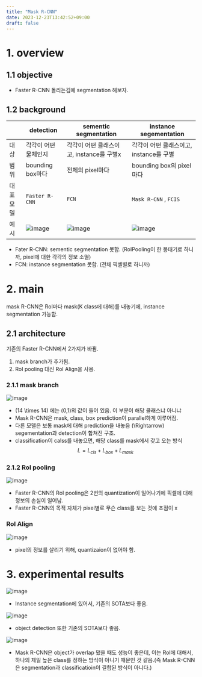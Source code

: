 ```yaml
---
title: "Mask R-CNN"
date: 2023-12-23T13:42:52+09:00
draft: false
---
```




# 1. overview

## 1.1 objective
- Faster R-CNN 돌리는김에 segmentation 해보자.
## 1.2 background

|           | detection                             | sementic segmentation                | instance segementation |
| --------- | ------------------------------------- | ------------------------------------ | ---------------------- |
| 대상      |각각이 어떤 물체인지 | 각각이 어떤 클래스이고, instance를 구별x                   |          각각이 어떤 클래스이고, instance를 구별          |
| 범위      | bounding box마다                      | 전체의 pixel마다                       |            bounding box의 pixel마다            |
| 대표 모델 | `Faster R-CNN`                          | `FCN`                                  |             `Mask R-CNN` , `FCIS`          |
|     예시      | ![image](https://github.com/ownvoy/ownogatari/assets/96481582/5055728a-5f85-4229-89dc-f69a23ab74d6) |![image](https://github.com/ownvoy/ownogatari/assets/96481582/f92c0342-3950-4b65-9a6b-fec20e00efa6) |          ![image](https://github.com/ownvoy/ownogatari/assets/96481582/acd1d993-1a08-48c1-b019-b4927ba94459)          |

- Fater R-CNN: sementic segmentation 못함. (RoIPooling이 한 뭉태기로 하니까, pixel에 대한 각각의 정보 소멸)
- FCN: instance segmentation 못함. (전체 픽셀별로 하니까)

# 2. main

mask R-CNN은 RoI마다 mask(K class에 대해)를 내놓기에, instance segmentation 가능함. 
## 2.1 architecture
기존의 Faster R-CNN에서 2가지가 바뀜.
1. mask branch가 추가됨.
2. RoI pooling 대신 RoI Align을 사용.

### 2.1.1 mask branch
![image](https://github.com/ownvoy/ownogatari/assets/96481582/979027ef-175a-499d-8302-cfa001f3fd00)

- \(14 \times 14\) 에는 \(0,1\)의 값이 들어 있음. 이 부분이 해당 클래스냐 아니냐
- Mask R-CNN은 mask, class, box prediction이 parallel하게 이루어짐.
- 다른 모델은 보통 mask에 대해 prediction을 내놓음 \(\Rightarrow\) segementation과 detection이 합쳐진 구조.
- classification이  calss를 내놓으면, 해당 class를 mask에서 갖고 오는 방식
$$L=L_{c l s}+L_{b o x}+L_{m a s k}$$
### 2.1.2 RoI pooling
![image](https://github.com/ownvoy/ownogatari/assets/96481582/bcf04bd6-b5cb-463e-bbec-434f0e100805)

- Faster R-CNN의 RoI pooling은 2번의 quantization이 일어나기에 픽셀에 대해 정보의 손실이 일어남.
- Faster R-CNN의 목적 자체가 pixel별로 무슨 class를 보는 것에 초점이 x
### RoI Align
![image](https://github.com/ownvoy/ownogatari/assets/96481582/63e96397-59c4-4e5a-8a5d-74b211c63465)
- pixel의 정보를 살리기 위해, quantizaion이 없어야 함.


# 3. experimental results

![image](https://github.com/ownvoy/ownogatari/assets/96481582/8ed2d5ea-dfb7-456a-9a9f-334b467311b4)

- Instance segmentation에 있어서, 기존의 SOTA보다 좋음.

![image](https://github.com/ownvoy/ownogatari/assets/96481582/5400579c-d0dd-4b61-b830-8fec2e131821)
- object detection 또한 기존의 SOTA보다 좋음.

![image](https://github.com/ownvoy/ownogatari/assets/96481582/79165c75-45ee-493b-89cf-e6737aa34801)
- Mask R-CNN은 object가 overlap 됐을 때도 성능이 좋은데, 이는 RoI에 대해서, 하나의 제일 높은 class를 정하는 방식이 아니기 때문인 것 같음.(즉 Mask R-CNN은 segmentation과 classificatioin이 결합된 방식이 아니다.)

